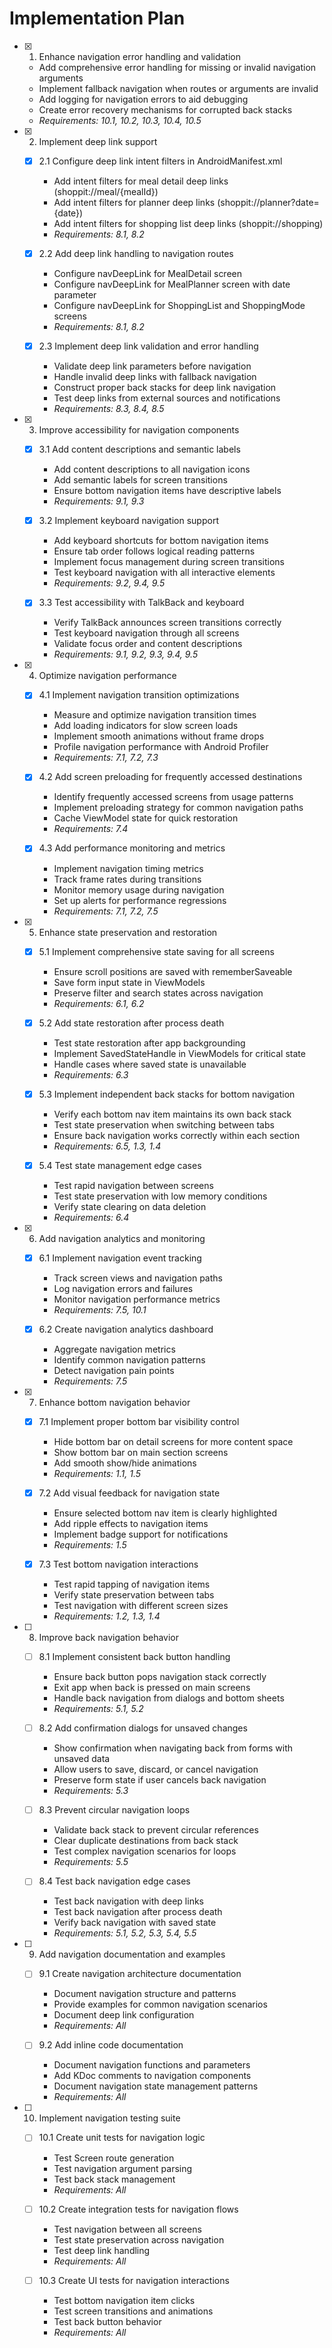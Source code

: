 # Implementation Plan

- [x] 1. Enhance navigation error handling and validation
  - Add comprehensive error handling for missing or invalid navigation arguments
  - Implement fallback navigation when routes or arguments are invalid
  - Add logging for navigation errors to aid debugging
  - Create error recovery mechanisms for corrupted back stacks
  - _Requirements: 10.1, 10.2, 10.3, 10.4, 10.5_

- [x] 2. Implement deep link support
  - [x] 2.1 Configure deep link intent filters in AndroidManifest.xml
    - Add intent filters for meal detail deep links (shoppit://meal/{mealId})
    - Add intent filters for planner deep links (shoppit://planner?date={date})
    - Add intent filters for shopping list deep links (shoppit://shopping)
    - _Requirements: 8.1, 8.2_
  
  - [x] 2.2 Add deep link handling to navigation routes
    - Configure navDeepLink for MealDetail screen
    - Configure navDeepLink for MealPlanner screen with date parameter
    - Configure navDeepLink for ShoppingList and ShoppingMode screens
    - _Requirements: 8.1, 8.2_
  
  - [x] 2.3 Implement deep link validation and error handling
    - Validate deep link parameters before navigation
    - Handle invalid deep links with fallback navigation
    - Construct proper back stacks for deep link navigation
    - Test deep links from external sources and notifications
    - _Requirements: 8.3, 8.4, 8.5_

- [x] 3. Improve accessibility for navigation components
  - [x] 3.1 Add content descriptions and semantic labels
    - Add content descriptions to all navigation icons
    - Add semantic labels for screen transitions
    - Ensure bottom navigation items have descriptive labels
    - _Requirements: 9.1, 9.3_
  
  - [x] 3.2 Implement keyboard navigation support
    - Add keyboard shortcuts for bottom navigation items
    - Ensure tab order follows logical reading patterns
    - Implement focus management during screen transitions
    - Test keyboard navigation with all interactive elements
    - _Requirements: 9.2, 9.4, 9.5_
  
  - [x] 3.3 Test accessibility with TalkBack and keyboard
    - Verify TalkBack announces screen transitions correctly
    - Test keyboard navigation through all screens
    - Validate focus order and content descriptions
    - _Requirements: 9.1, 9.2, 9.3, 9.4, 9.5_

- [x] 4. Optimize navigation performance
  - [x] 4.1 Implement navigation transition optimizations
    - Measure and optimize navigation transition times
    - Add loading indicators for slow screen loads
    - Implement smooth animations without frame drops
    - Profile navigation performance with Android Profiler
    - _Requirements: 7.1, 7.2, 7.3_
  
  - [x] 4.2 Add screen preloading for frequently accessed destinations
    - Identify frequently accessed screens from usage patterns
    - Implement preloading strategy for common navigation paths
    - Cache ViewModel state for quick restoration
    - _Requirements: 7.4_
  
  - [x] 4.3 Add performance monitoring and metrics
    - Implement navigation timing metrics
    - Track frame rates during transitions
    - Monitor memory usage during navigation
    - Set up alerts for performance regressions
    - _Requirements: 7.1, 7.2, 7.5_

- [x] 5. Enhance state preservation and restoration
  - [x] 5.1 Implement comprehensive state saving for all screens
    - Ensure scroll positions are saved with rememberSaveable
    - Save form input state in ViewModels
    - Preserve filter and search states across navigation
    - _Requirements: 6.1, 6.2_
  
  - [x] 5.2 Add state restoration after process death
    - Test state restoration after app backgrounding
    - Implement SavedStateHandle in ViewModels for critical state
    - Handle cases where saved state is unavailable
    - _Requirements: 6.3_
  
  - [x] 5.3 Implement independent back stacks for bottom navigation
    - Verify each bottom nav item maintains its own back stack
    - Test state preservation when switching between tabs
    - Ensure back navigation works correctly within each section
    - _Requirements: 6.5, 1.3, 1.4_
  
  - [x] 5.4 Test state management edge cases
    - Test rapid navigation between screens
    - Test state preservation with low memory conditions
    - Verify state clearing on data deletion
    - _Requirements: 6.4_

- [x] 6. Add navigation analytics and monitoring
  - [x] 6.1 Implement navigation event tracking
    - Track screen views and navigation paths
    - Log navigation errors and failures
    - Monitor navigation performance metrics
    - _Requirements: 7.5, 10.1_
  
  - [x] 6.2 Create navigation analytics dashboard
    - Aggregate navigation metrics
    - Identify common navigation patterns
    - Detect navigation pain points
    - _Requirements: 7.5_

- [x] 7. Enhance bottom navigation behavior
  - [x] 7.1 Implement proper bottom bar visibility control
    - Hide bottom bar on detail screens for more content space
    - Show bottom bar on main section screens
    - Add smooth show/hide animations
    - _Requirements: 1.1, 1.5_
  
  - [x] 7.2 Add visual feedback for navigation state
    - Ensure selected bottom nav item is clearly highlighted
    - Add ripple effects to navigation items
    - Implement badge support for notifications
    - _Requirements: 1.5_
  
  - [x] 7.3 Test bottom navigation interactions
    - Test rapid tapping of navigation items
    - Verify state preservation between tabs
    - Test navigation with different screen sizes
    - _Requirements: 1.2, 1.3, 1.4_

- [ ] 8. Improve back navigation behavior
  - [ ] 8.1 Implement consistent back button handling
    - Ensure back button pops navigation stack correctly
    - Exit app when back is pressed on main screens
    - Handle back navigation from dialogs and bottom sheets
    - _Requirements: 5.1, 5.2_
  
  - [ ] 8.2 Add confirmation dialogs for unsaved changes
    - Show confirmation when navigating back from forms with unsaved data
    - Allow users to save, discard, or cancel navigation
    - Preserve form state if user cancels back navigation
    - _Requirements: 5.3_
  
  - [ ] 8.3 Prevent circular navigation loops
    - Validate back stack to prevent circular references
    - Clear duplicate destinations from back stack
    - Test complex navigation scenarios for loops
    - _Requirements: 5.5_
  
  - [ ] 8.4 Test back navigation edge cases
    - Test back navigation with deep links
    - Test back navigation after process death
    - Verify back navigation with saved state
    - _Requirements: 5.1, 5.2, 5.3, 5.4, 5.5_

- [ ] 9. Add navigation documentation and examples
  - [ ] 9.1 Create navigation architecture documentation
    - Document navigation structure and patterns
    - Provide examples for common navigation scenarios
    - Document deep link configuration
    - _Requirements: All_
  
  - [ ] 9.2 Add inline code documentation
    - Document navigation functions and parameters
    - Add KDoc comments to navigation components
    - Document navigation state management patterns
    - _Requirements: All_

- [ ] 10. Implement navigation testing suite
  - [ ] 10.1 Create unit tests for navigation logic
    - Test Screen route generation
    - Test navigation argument parsing
    - Test back stack management
    - _Requirements: All_
  
  - [ ] 10.2 Create integration tests for navigation flows
    - Test navigation between all screens
    - Test state preservation across navigation
    - Test deep link handling
    - _Requirements: All_
  
  - [ ] 10.3 Create UI tests for navigation interactions
    - Test bottom navigation item clicks
    - Test screen transitions and animations
    - Test back button behavior
    - _Requirements: All_
